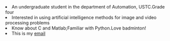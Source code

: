 <li> An undergraduate student in the department of Automation, USTC.Grade four</li>
<li> Interested in using artificial intelligence methods for image and video processing problems</li>
<li> Know about C and Matlab;Familiar with Python.Love badminton!</li>

<li> This is my <a href="mailto:zouzhen@mail.ustc.edu.cn"target="_blank">email </a> </li>
  
<!--and <a href="https://www.asleepytree.xyz/resume_zZ.pdf"target="_blank">resume </a> -->
